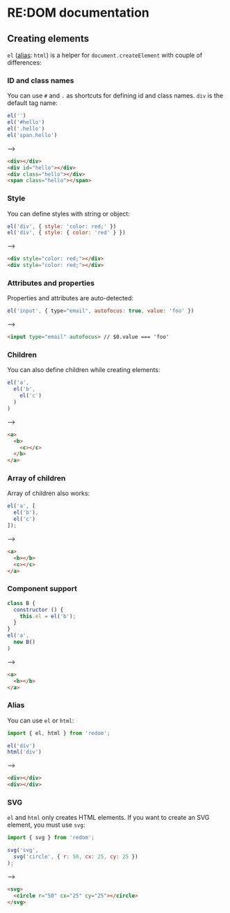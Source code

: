 # RE:DOM documentation

## Creating elements

`el` ([alias](#alias): `html`) is a helper for `document.createElement` with couple of differences:

### ID and class names

You can use `#` and `.` as shortcuts for defining id and class names. `div` is the default tag name:
```js
el('')
el('#hello')
el('.hello')
el('span.hello')
```
–>
```html
<div></div>
<div id="hello"></div>
<div class="hello"></div>
<span class="hello"></span>
```

### Style
You can define styles with string or object:
```js
el('div', { style: 'color: red;' })
el('div', { style: { color: 'red' } })
```
–>
```html
<div style="color: red;"></div>
<div style="color: red;"></div>
 ```

### Attributes and properties
Properties and attributes are auto-detected:
```js
el('input', { type="email", autofocus: true, value: 'foo' })
```
–>
```html
<input type="email" autofocus> // $0.value === 'foo'
```

### Children
You can also define children while creating elements:

```js
el('a',
  el('b',
    el('c')
  )
)
```
–>
```html
<a>
  <b>
    <c></c>
  </b>
</a>
```

### Array of children
Array of children also works:

```js
el('a', [
  el('b'),
  el('c')
]);
```
–>
```html
<a>
  <b></b>
  <c></c>
</a>
```

### Component support
```js
class B {
  constructor () {
    this.el = el('b');
  }
}
el('a',
  new B()
)
```
–>
```html
<a>
  <b></b>
</a>
```

### Alias
You can use `el` or `html`:

```js
import { el, html } from 'redom';

el('div')
html('div')
```
–>
```html
<div></div>
<div></div>
```

### SVG
`el` and `html` only creates HTML elements. If you want to create an SVG element, you must use `svg`:
```js
import { svg } from 'redom';

svg('svg',
  svg('circle', { r: 50, cx: 25, cy: 25 })
);
```
–>
```html
<svg>
  <circle r="50" cx="25" cy="25"></circle>
</svg>
```
